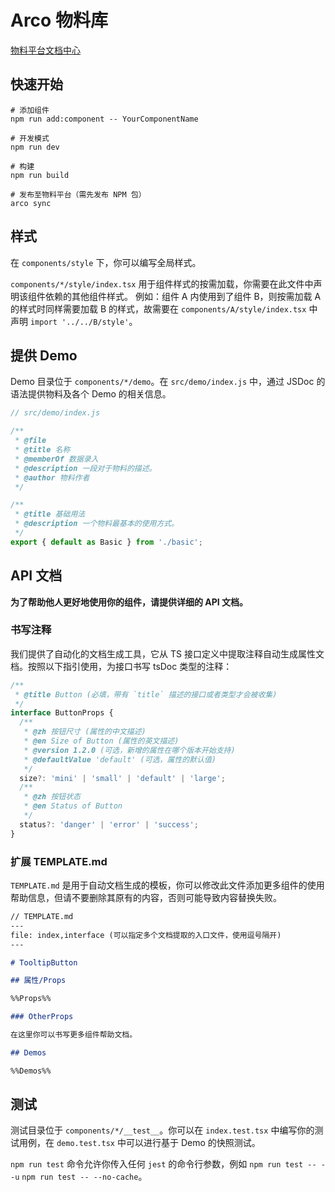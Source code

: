 # Arco 物料库

[物料平台文档中心](https://arco.design/docs/material/guide)

## 快速开始

```
# 添加组件
npm run add:component -- YourComponentName

# 开发模式
npm run dev

# 构建
npm run build

# 发布至物料平台（需先发布 NPM 包）
arco sync
```

## 样式

在 `components/style` 下，你可以编写全局样式。

`components/*/style/index.tsx` 用于组件样式的按需加载，你需要在此文件中声明该组件依赖的其他组件样式。 例如：组件 A 内使用到了组件 B，则按需加载 A 的样式时同样需要加载 B 的样式，故需要在 `components/A/style/index.tsx` 中声明 `import '../../B/style'`。


## 提供 Demo

Demo 目录位于 `components/*/demo`。在 `src/demo/index.js` 中，通过 JSDoc 的语法提供物料及各个 Demo 的相关信息。

```javascript
// src/demo/index.js

/**
 * @file
 * @title 名称
 * @memberOf 数据录入
 * @description 一段对于物料的描述。
 * @author 物料作者
 */

/**
 * @title 基础用法
 * @description 一个物料最基本的使用方式。
 */
export { default as Basic } from './basic';
```

## API 文档

**为了帮助他人更好地使用你的组件，请提供详细的 API 文档。**

### 书写注释

我们提供了自动化的文档生成工具，它从 TS 接口定义中提取注释自动生成属性文档。按照以下指引使用，为接口书写 tsDoc 类型的注释：

```typescript
/**
 * @title Button (必填，带有 `title` 描述的接口或者类型才会被收集)
 */
interface ButtonProps {
  /**
   * @zh 按钮尺寸 (属性的中文描述)
   * @en Size of Button (属性的英文描述)
   * @version 1.2.0 (可选，新增的属性在哪个版本开始支持)
   * @defaultValue 'default' (可选，属性的默认值)
   */
  size?: 'mini' | 'small' | 'default' | 'large';
  /**
   * @zh 按钮状态
   * @en Status of Button
   */
  status?: 'danger' | 'error' | 'success';
}
```

### 扩展 TEMPLATE.md

`TEMPLATE.md` 是用于自动文档生成的模板，你可以修改此文件添加更多组件的使用帮助信息，但请不要删除其原有的内容，否则可能导致内容替换失败。

```markdown
// TEMPLATE.md
---
file: index,interface (可以指定多个文档提取的入口文件，使用逗号隔开)
---

# TooltipButton

## 属性/Props

%%Props%%

### OtherProps

在这里你可以书写更多组件帮助文档。

## Demos

%%Demos%%
```

## 测试

测试目录位于 `components/*/__test__`。你可以在 `index.test.tsx` 中编写你的测试用例，在 `demo.test.tsx` 中可以进行基于 Demo 的快照测试。

`npm run test` 命令允许你传入任何 `jest` 的命令行参数，例如 `npm run test -- --u` `npm run test -- --no-cache`。
